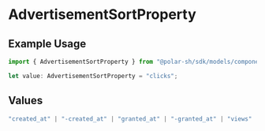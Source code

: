 # AdvertisementSortProperty

## Example Usage

```typescript
import { AdvertisementSortProperty } from "@polar-sh/sdk/models/components/advertisementsortproperty.js";

let value: AdvertisementSortProperty = "clicks";
```

## Values

```typescript
"created_at" | "-created_at" | "granted_at" | "-granted_at" | "views" | "-views" | "clicks" | "-clicks"
```